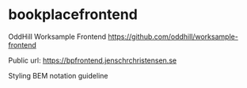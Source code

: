 # bookplacefrontend
OddHill Worksample Frontend
https://github.com/oddhill/worksample-frontend

Public url: https://bpfrontend.jenschrchristensen.se

Styling
BEM notation guideline